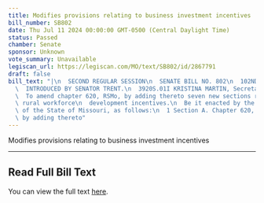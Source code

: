 ```yaml
---
title: Modifies provisions relating to business investment incentives
bill_number: SB802
date: Thu Jul 11 2024 00:00:00 GMT-0500 (Central Daylight Time)
status: Passed
chamber: Senate
sponsor: Unknown
vote_summary: Unavailable
legiscan_url: https://legiscan.com/MO/text/SB802/id/2867791
draft: false
bill_text: "|\n  SECOND REGULAR SESSION\n  SENATE BILL NO. 802\n  102ND GENERA L ASSEMBLY\n\
  \  INTRODUCED BY SENATOR TRENT.\n  3920S.01I KRISTINA MARTIN, Secretary\n  AN ACT\n\
  \  To amend chapter 620, RSMo, by adding thereto seven new sections relating to\
  \ rural workforce\n  development incentives.\n  Be it enacted by the General Assembly\
  \ of the State of Missouri, as follows:\n  1 Section A. Chapter 620, RSMo, is amended\
  \ by adding thereto"
---
```

Modifies provisions relating to business investment incentives

---

## Read Full Bill Text

You can view the full text [here](https://legiscan.com/MO/text/SB802/id/2867791).

